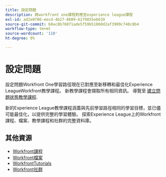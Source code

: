 ```yaml
---
title: 設定問題
description: 將workfront one課程對應至experience league課程
exl-id: ad2e0706-eecd-4b27-8609-6279855eb639
source-git-commit: b0ac8b76071ade5f59b51060d2af3909c740c8b4
workflow-type: tm+mt
source-wordcount: '110'
ht-degree: 0%

---
```



# 設定問題

設定問題Workfront One學習路徑現在已對應至新移轉和最佳化Experience LeagueWorkfront教學課程。  新教學課程會擷取所有相同資訊。 導覽至 [建立問題狀態教學課程](https://experienceleague.adobe.com/docs/workfront-learn/tutorials-workfront/home.html).

新的Experience League教學課程涵蓋與先前學習路徑相同的學習目標，並已儘可能最佳化，以提供完整的學習體驗。  探索Experience League上的Workfront課程、檔案、教學課程和社群的完整資料庫。


## 其他資源

* [Workfront課程](https://experienceleague.adobe.com/?lang=en&amp;Solution=Workfront#courses)
* [Workfront檔案](https://experienceleague.adobe.com/docs/workfront.html)
* [WorkfrontTutorials](https://experienceleague.adobe.com/docs/workfront-learn/tutorials-workfront/home.html)
* [Workfront社群](https://experienceleaguecommunities.adobe.com/t5/workfront/ct-p/workfront)